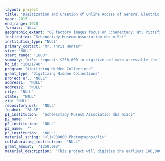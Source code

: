 ```yaml
--- 
layout: project 
title: "Digitization and Creation of Online Access of General Electric Historical Photographs, 1880-1920"
year: 2015
end_range: 1920
formats: "NULL"
geographic_extant: "GE factory images focus on Schenectady, NY; Pittsfield, MA; Lynn, MA; Bridgeport, CT; Harrison, NJ; Cleveland, OH and other GE factory locations. Product installation photographs cover the continental United States, Japan, Brazil, Great Britain, France, as well as small quantities from other European and Asian countries."
institution: "Schenectady Museum Association dba miSci"
institution_type: "NULL"
primary_contact: "Mr. Chris Hunter"
size: "NULL"
start_range: "1880"
summary: "miSci requests $250,000 to digitize and make accessible the 100,000 earliest images in the General Electric Photograph Collection. The project will focus on images from 1880-1920, which document the beginnings of the electrical industry, focusing on inventors, product development, installations of street lighting, and homefront response to World War I. Free online access will leverage existing relationships and utilize the New York Heritage online database, Digital Public Library of America, and miSci's own Vernon collections management system. miSci will hire two digitization technicians and three catalogers for the two years of the project. The project will take advantage of efficiencies in the both the scanning and metadata creation process. Scanning will be made efficient due to similar image sizes and types. Project catalogers will also take advantage of pre-existing guides and templates, as well as the caption, date, and subject information included on each GE photograph to increase cataloging efficiency."
hc_id: "16821740"
program: "Digitizing Hidden Collections"
grant_type: "Digitizing Hidden Collections"
project_url: "NULL"
address1:  "NULL"
address2:  "NULL"
city:  "NULL"
state:  "NULL"
zip: "NULL"
repository_url:  "NULL"
funded:  "FALSE"
p1_institution:  "Schenectady Museum Association dba miSci"
p2_name:  ""
p2_institution:  "NULL"
p3_name:  ""
p3_institution:  "NULL"
material_string: "<li>100000 Photographs</li>"
collaborating_institution:  "NULL"
grant_amount:  "$250,000"
material_description:  "This project will digitize the earliest 100,000 images from the General Electric Photograph Collection, dating from 1880-1920. The overall GE Photo Collection includes 1.2 million prints dating from 1880-1970. The photographs were donated to the GE Hall of History in 1974, which merged with miSci (then known as Schenectady Museum), in 1997. It documents the development of one of the nation's oldest and most influential corporations and the impact GE had on the development of the 20th century United States. The images were created by photographers within GE's publicity department. The photographs document the development of the electrical industry, the electrification of the United States, late 19th and early 20th century factory work, the development of industrial research, and the invention, improvement and marketing of a variety of electrical products, including electric lights, fans, irons, toasters, electric locomotives, turbine-generators, motors, and many other products. \n\n\n\nThe collection features famous GE inventors, including Thomas Edison, Elihu Thomson, Charles Steinmetz, Irving Langmuir, and William Coolidge. It also includes many images of factory workers, both everyday workers at GE and employees at utilities and other manufacturing and industrial businesses utilizing GE industrial products. The collection documents manufacturing processes at GE and other companies. GE industrial products powered the manufacturing operations of nearly every other major corporation, including Postum, Anheuser Busch, Bethlehem Steel, sugar processing companies in Mexico and Cuba, and coal mining companies in Pennsylvania and West Virginia, just to name a few.\n\n\n\nProduct installation photographs are an important part of the collection. Lighting installation scenes show downtown street scenes across the United States, ranging from the earliest night photographs of Times Square to the electrification of small town main streets.\n\n\n\nFor transportation. photographs of electric streetcars featuring GE motors highlight street transportation from Korea and France to New York City and Schenectady, NY."
---
```


